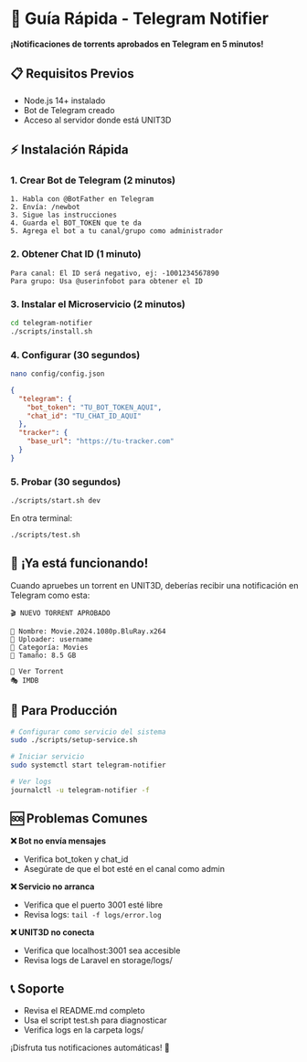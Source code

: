 # 🚀 Guía Rápida - Telegram Notifier

**¡Notificaciones de torrents aprobados en Telegram en 5 minutos!**

## 📋 Requisitos Previos
- Node.js 14+ instalado
- Bot de Telegram creado
- Acceso al servidor donde está UNIT3D

## ⚡ Instalación Rápida

### 1. Crear Bot de Telegram (2 minutos)
```
1. Habla con @BotFather en Telegram
2. Envía: /newbot
3. Sigue las instrucciones
4. Guarda el BOT_TOKEN que te da
5. Agrega el bot a tu canal/grupo como administrador
```

### 2. Obtener Chat ID (1 minuto)
```
Para canal: El ID será negativo, ej: -1001234567890
Para grupo: Usa @userinfobot para obtener el ID
```

### 3. Instalar el Microservicio (2 minutos)
```bash
cd telegram-notifier
./scripts/install.sh
```

### 4. Configurar (30 segundos)
```bash
nano config/config.json
```
```json
{
  "telegram": {
    "bot_token": "TU_BOT_TOKEN_AQUI",
    "chat_id": "TU_CHAT_ID_AQUI"
  },
  "tracker": {
    "base_url": "https://tu-tracker.com"
  }
}
```

### 5. Probar (30 segundos)
```bash
./scripts/start.sh dev
```

En otra terminal:
```bash
./scripts/test.sh
```

## 🎯 ¡Ya está funcionando!

Cuando apruebes un torrent en UNIT3D, deberías recibir una notificación en Telegram como esta:

```
🎬 NUEVO TORRENT APROBADO

📁 Nombre: Movie.2024.1080p.BluRay.x264
👤 Uploader: username
📂 Categoría: Movies
💾 Tamaño: 8.5 GB

🔗 Ver Torrent
🎭 IMDB
```

## 🔧 Para Producción

```bash
# Configurar como servicio del sistema
sudo ./scripts/setup-service.sh

# Iniciar servicio
sudo systemctl start telegram-notifier

# Ver logs
journalctl -u telegram-notifier -f
```

## 🆘 Problemas Comunes

**❌ Bot no envía mensajes**
- Verifica bot_token y chat_id
- Asegúrate de que el bot esté en el canal como admin

**❌ Servicio no arranca**
- Verifica que el puerto 3001 esté libre
- Revisa logs: `tail -f logs/error.log`

**❌ UNIT3D no conecta**
- Verifica que localhost:3001 sea accesible
- Revisa logs de Laravel en storage/logs/

## 📞 Soporte

- Revisa el README.md completo
- Usa el script test.sh para diagnosticar
- Verifica logs en la carpeta logs/

¡Disfruta tus notificaciones automáticas! 🎉